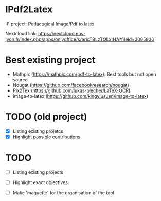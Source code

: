 # IPdf2Latex
IP project: Pedacogical Image/Pdf to latex

Nextcloud link: https://nextcloud.ens-lyon.fr/index.php/apps/onlyoffice/s/aricTBLzTQLxtHA?fileId=3065936

# Best existing project
 - Mathpix (https://mathpix.com/pdf-to-latex): Best tools but not open source
 - Nougat (https://github.com/facebookresearch/nougat)
 - Pix2Tex (https://github.com/lukas-blecher/LaTeX-OCR)
 - image-to-latex (https://github.com/kingyiusuen/image-to-latex)

 # TODO (old project)
 - [X] Listing existing projetcs
 - [X] Highlight possible contributions

 # TODO 
 - [ ] Listing existing projects
 - [ ] Highlight exact objectives
 - [ ] Make 'maquette' for the organisation of the tool

